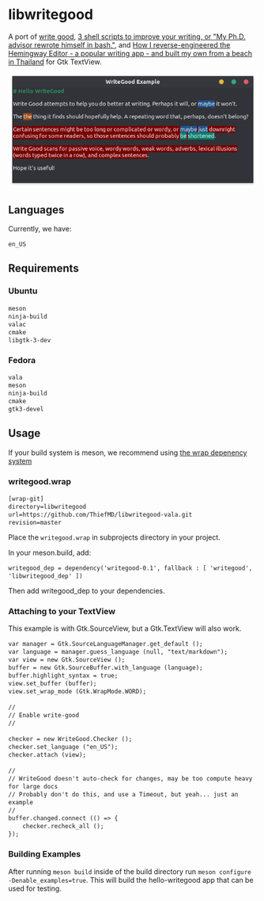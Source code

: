 # libwritegood

A port of [write good](https://github.com/btford/write-good), [3 shell scripts to improve your writing, or "My Ph.D. advisor rewrote himself in bash."](http://matt.might.net/articles/shell-scripts-for-passive-voice-weasel-words-duplicates), and [How I reverse-engineered the Hemingway Editor - a popular writing app - and built my own from a beach in Thailand](https://www.freecodecamp.org/news/https-medium-com-samwcoding-deconstructing-the-hemingway-app-8098e22d878d) for Gtk TextView.

![](write-good.png)

## Languages

Currently, we have:

```
en_US
```

## Requirements

### Ubuntu

```
meson
ninja-build
valac
cmake
libgtk-3-dev
```

### Fedora

```
vala
meson
ninja-build
cmake
gtk3-devel
```

## Usage

If your build system is meson, we recommend using [the wrap depenency system](https://mesonbuild.com/Wrap-dependency-system-manual.html)

###  writegood.wrap
```
[wrap-git]
directory=libwritegood
url=https://github.com/ThiefMD/libwritegood-vala.git
revision=master
```

Place the `writegood.wrap` in subprojects directory in your project.

In your meson.build, add:

```
writegood_dep = dependency('writegood-0.1', fallback : [ 'writegood', 'libwritegood_dep' ])
```

Then add writegood_dep to your dependencies.

### Attaching to your TextView

This example is with Gtk.SourceView, but a Gtk.TextView will also work.

```vala
var manager = Gtk.SourceLanguageManager.get_default ();
var language = manager.guess_language (null, "text/markdown");
var view = new Gtk.SourceView ();
buffer = new Gtk.SourceBuffer.with_language (language);
buffer.highlight_syntax = true;
view.set_buffer (buffer);
view.set_wrap_mode (Gtk.WrapMode.WORD);

//
// Enable write-good
//

checker = new WriteGood.Checker ();
checker.set_language ("en_US");
checker.attach (view);

//
// WriteGood doesn't auto-check for changes, may be too compute heavy for large docs
// Probably don't do this, and use a Timeout, but yeah... just an example
//
buffer.changed.connect (() => {
    checker.recheck_all ();
});
```

### Building Examples

After running `meson build` inside of the build directory run `meson configure -Denable_examples=true`. This will build the hello-writegood app that can be used for testing.
